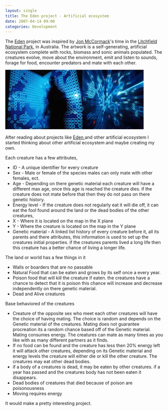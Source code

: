 ```yaml
---
layout: single
title: The Eden project - Artificial ecosystem
date: 2007-04-14 09:00
categories: Development
---
```

The <a href="http://www.csse.monash.edu.au/%7Ejonmc/projects/eden/eden.html">Eden</a> project was inspired by <a href="http://www.csse.monash.edu.au/%7Ejonmc/">Jon McCormack</a>'s time in the <a href="http://www.nt.gov.au/nreta/parks/find/litchfield.html">Litchfield National Park</a>, in Australia. The artwork is a self-generating, artificial ecosystem complete with rocks, biomass and sonic animals populated. The creatures evolve, move about the environment, emit and listen to sounds, forage for food, encounter predators and mate with each other.

<img src="/public/uploads/2007/04/3cormack.jpg" alt="3cormack.jpg" />

After reading about projects like <a href="http://www.csse.monash.edu.au/%7Ejonmc/projects/eden/">Eden </a>and other artificial ecosystem I started thinking about other artificial ecosystem and maybe creating my own.

Each creature has a few attributes,
<ul>
	<li>ID - A unique identifier for every creature</li>
	<li>Sex - Male or female of the species males can only mate with other females, ect.</li>
	<li>Age - Depending on there genetic material each creature will have a different max age, once this age is reached the creature dies. if the creature does not mate before that then they do not pass on there genetic history.</li>
	<li>Energy level - If the creature does not regularly eat it will die off, it can eat the fool found around the land or the dead bodies of the other creatures,</li>
	<li>X - Where it is located on the map in the X plane</li>
	<li>Y - Where the creature is located on the map in the Y plane</li>
	<li>Genetic material - A linked list history of every creature before it, all its parents and there attributes, this information is used to set up the creatures initial properties. if the creatures parents lived a long life then this creature has a better chance of living a longer life.</li>
</ul>
The land or world has a few things in it
<ul>
	<li>Walls or boarders that are no passable</li>
	<li>Natural Food that can be eaten and grows by its self once a every year.</li>
	<li>Poison food that will kill the creature if eaten. the creatures have a chance to detect that it is poison this chance will increase and decrease independently on there genetic material.</li>
	<li>Dead and Alive creatures</li>
</ul>
Base behaviored of the creatures
<ul>
	<li>Creature of the opposite sex who meet each other creatures will have the choice of having mating. The choice is random and depends on the Genetic material of the creatures.  Mating does not guarantee procreation its a random chance based off of the Genetic material. Mating consumes energy.  The creatures can mate as many times as you like with as many different partners as it finds.</li>
	<li>If no food can be found and the creature has less then 20% energy left it will attack other creatures, depending on its Genetic material and energy levels the creature will either die or kill the other creature. The creatures may eat other dead bodies.</li>
	<li>if a body of a creatures is dead, it may be eaten by other creatures. if a year has passed and the creatures body has not been eaten it disappears.</li>
	<li>Dead bodies of creatures that died because of poison are poisonousness</li>
	<li>Moving requires energy</li>
</ul>
It would make a pretty interesting project.
